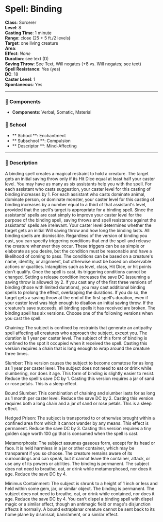 
# Spell: Binding
**Class**: Sorcerer  
**Level**: 8  
**Casting Time**: 1 minute  
**Range**: close (25 + 5 ft./2 levels)  
**Target**: one living creature  
**Area**:   
**Effect**: _None_  
**Duration**: see text (D)  
**Saving Throw**: See Text, Will negates (+8 vs. Will negates; see text)  
**Spell Resistance**: Yes (yes)  
**DC**: 18  
**Caster Level**: 1  
**Spontaneous**: Yes

---

### 🔮 Components
- **Components**: Verbal, Somatic, Material

### 🏫 School
- ** School **: Enchantment
- ** Subschool **: Compulsion
- ** Descriptor **: Mind-Affecting
---

### 📜 Description
A binding spell creates a magical restraint to hold a creature. The target gets an initial saving throw only if its Hit Dice equal at least half your caster level. You may have as many as six assistants help you with the spell. For each assistant who casts suggestion, your caster level for this casting of binding increases by 1. For each assistant who casts dominate animal, dominate person, or dominate monster, your caster level for this casting of binding increases by a number equal to a third of that assistant's level, provided that the spell's target is appropriate for a binding spell. Since the assistants' spells are cast simply to improve your caster level for the purpose of the binding spell, saving throws and spell resistance against the assistants' spells are irrelevant. Your caster level determines whether the target gets an initial Will saving throw and how long the binding lasts. All binding spells are dismissible. Regardless of the version of binding you cast, you can specify triggering conditions that end the spell and release the creature whenever they occur. These triggers can be as simple or elaborate as you desire, but the condition must be reasonable and have a likelihood of coming to pass. The conditions can be based on a creature's name, identity, or alignment, but otherwise must be based on observable actions or qualities. Intangibles such as level, class, Hit Dice, or hit points don't qualify. Once the spell is cast, its triggering conditions cannot be changed. Setting a release condition increases the save DC (assuming a saving throw is allowed) by 2. If you cast any of the first three versions of binding (those with limited durations), you may cast additional binding spells to prolong the effect, overlapping the durations. If you do so, the target gets a saving throw at the end of the first spell's duration, even if your caster level was high enough to disallow an initial saving throw. If the creature's save succeeds, all binding spells it has received are broken. The binding spell has six versions. Choose one of the following versions when you cast the spell.

Chaining: The subject is confined by restraints that generate an antipathy spell affecting all creatures who approach the subject, except you. The duration is 1 year per caster level. The subject of this form of binding is confined to the spot it occupied when it received the spell. Casting this version requires a chain that is long enough to wrap around the creature three times.

Slumber: This version causes the subject to become comatose for as long as 1 year per caster level. The subject does not need to eat or drink while slumbering, nor does it age. This form of binding is slightly easier to resist. Reduce the spell's save DC by 1. Casting this version requires a jar of sand or rose petals. This is a sleep effect.

Bound Slumber: This combination of chaining and slumber lasts for as long as 1 month per caster level. Reduce the save DC by 2. Casting this version requires both a long chain and a jar of sand or rose petals. This is a sleep effect.

Hedged Prison: The subject is transported to or otherwise brought within a confined area from which it cannot wander by any means. This effect is permanent. Reduce the save DC by 3. Casting this version requires a tiny golden cage worth 100 gp that is consumed when the spell is cast.

Metamorphosis: The subject assumes gaseous form, except for its head or face. It is held harmless in a jar or other container, which may be transparent if you so choose. The creature remains aware of its surroundings and can speak, but it cannot leave the container, attack, or use any of its powers or abilities. The binding is permanent. The subject does not need to breathe, eat, or drink while metamorphosed, nor does it age. Reduce the save DC by 4.

Minimus Containment: The subject is shrunk to a height of 1 inch or less and held within some gem, jar, or similar object. The binding is permanent. The subject does not need to breathe, eat, or drink while contained, nor does it age. Reduce the save DC by 4. You can't dispel a binding spell with dispel magic or a similar effect, though an antimagic field or mage's disjunction affects it normally. A bound extraplanar creature cannot be sent back to its home plane by dismissal, banishment, or a similar effect.
